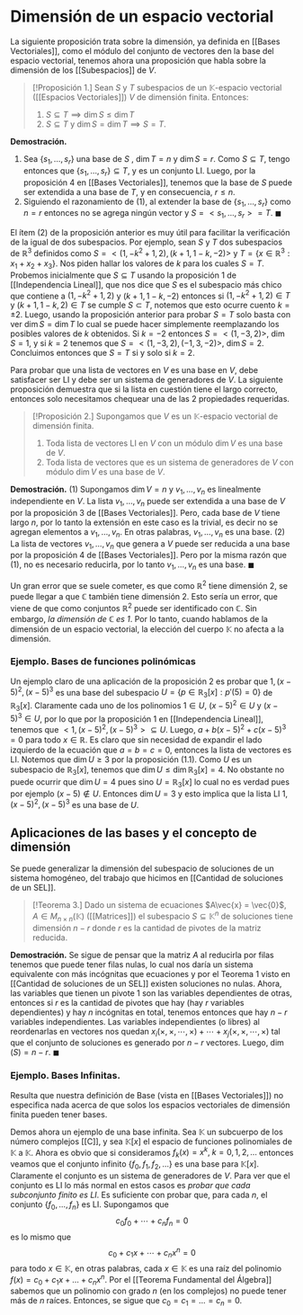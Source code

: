 # Dimensión de un espacio vectorial

La siguiente proposición trata sobre la dimensión, ya definida en [[Bases Vectoriales]], como el módulo del conjunto de vectores den la base del espacio vectorial, tenemos ahora una proposición que habla sobre la dimensión de los [[Subespacios]] de $V$.

> [!Proposición 1.] 
> Sean $S$ y $T$ subespacios de un $\mathbb{K}$-espacio vectorial ([[Espacios Vectoriales]]) $V$ de dimensión finita. Entonces: 
> 1. $S \subseteq T \implies \dim S \leq \dim T$
> 2. $S \subseteq T$ y $\dim S = \dim T \implies S = T$.

**Demostración.** 
1. Sea $\{s_1, \dots, s_r\}$ una base de $S$ , $\dim T = n$ y $\dim S = r$. Como $S \subseteq T$, tengo entonces que $\{s_1, \dots, s_r\} \subseteq T$, y es un conjunto LI. Luego, por la proposición 4 en [[Bases Vectoriales]], tenemos que la base de $S$ puede ser extendida a una base de $T$, y en consecuencia, $r \leq n$. 
2. Siguiendo el razonamiento de (1), al extender la base de $\{s_1,\dots, s_r\}$ como $n = r$ entonces no se agrega ningún vector y $S = <s_1, \dots, s_r> = T$. $\blacksquare$ 

El ítem (2) de la proposición anterior es muy útil para facilitar la verificación de la igual de dos subespacios. 
Por ejemplo, sean $S$ y $T$ dos subespacios de $\mathbb{R}^3$ definidos como $S = <(1,-k^2+1,2), (k+1, 1-k,-2)>$ y $T = \{x \in \mathbb{R}^3 : x_1+x_2+x_3\}$. Nos piden hallar los valores de $k$ para los cuales $S=T$. Probemos inicialmente que $S \subseteq T$ usando la proposición 1 de [[Independencia Lineal]], que nos dice que $S$ es el subespacio más chico que contiene a $(1,-k^2+1,2)$ y $(k+1,1-k,-2)$ entonces si $(1,-k^2+1,2) \in T$ y $(k+1,1-k,2) \in T$ se cumple $S \subset T$, notemos que esto ocurre cuento $k = \pm 2$. Luego, usando la proposición anterior para probar $S=T$ solo basta con ver $\dim S = \dim T$ lo cual se puede hacer simplemente reemplazando los posibles valores de $k$ obtenidos. Si $k = -2$ entonces $S = <(1,-3,2)>$, $\dim S =1$, y si $k = 2$ tenemos que $S = <(1,-3,2),(-1,3,-2)>$, $\dim S = 2$. Concluimos entonces que $S=T$ si y solo si $k=2$. 

Para probar que una lista de vectores en $V$ es una base en $V$, debe satisfacer ser LI y debe ser un sistema de generadores de $V$. La siguiente proposición demuestra que si la lista en cuestión tiene el largo correcto, entonces solo necesitamos chequear una de las 2 propiedades requeridas.

> [!Proposición 2.]
> Supongamos que $V$ es un $\mathbb{K}$-espacio vectorial de dimensión finita.
> 1. Toda lista de vectores LI en $V$ con un módulo $\dim V$ es una base de $V$.
> 2. Toda lista de vectores que es un sistema de generadores de $V$ con módulo $\dim V$ es una base de $V$. 

**Demostración.** (1) Supongamos $\dim V = n$ y $v_1,\dots, v_n$ es linealmente independiente en $V$. La lista $v_1, \dots, v_n$ puede ser extendida a una base de $V$ por la proposición 3 de [[Bases Vectoriales]]. Pero, cada base de $V$ tiene largo $n$, por lo tanto la extensión en este caso es la trivial, es decir no se agregan elementos a $v_1, \dots, v_n$. En otras palabras, $v_1, \dots, v_n$ es una base. 
(2) La lista de vectores $v_1, \dots, v_n$ que genera a $V$ puede ser reducida a una base por la proposición 4 de [[Bases Vectoriales]]. Pero por la misma razón que (1), no es necesario reducirla, por lo tanto $v_1, \dots, v_n$ es una base. $\blacksquare$ 

Un gran error que se suele cometer, es que como $\mathbb{R}^2$ tiene dimensión 2, se puede llegar a que $\mathbb{C}$ también tiene dimensión 2. Esto sería un error, que viene de que como conjuntos $\mathbb{R}^2$ puede ser identificado con $\mathbb{C}$. Sin embargo, _la dimensión de $\mathbb{C}$ es 1_. Por lo tanto, cuando hablamos de la dimensión de un espacio vectorial, la elección del cuerpo $\mathbb{K}$ no afecta a la dimensión. 

### Ejemplo. Bases de funciones polinómicas
Un ejemplo claro de una aplicación de la proposición 2 es probar que $1, (x-5)^2, (x-5)^3$ es una base del subespacio $U = \{p \in \mathbb{R}_3[x]: p'(5) = 0\}$ de $\mathbb{R}_3[x]$. Claramente cada uno de los polinomios $1 \in U$, $(x-5)^2 \in U$ y $(x-5)^3 \in U$, por lo que por la proposición 1 en [[Independencia Lineal]], tenemos que $<1, (x-5)^2, (x-5)^3> \subseteq U$. 
Luego, $a + b(x-5)^2 + c(x-5)^3 = 0$ para todo $x \in \mathbb{R}$. Es claro que sin necesidad de expandir el lado izquierdo de la ecuación que $a = b = c = 0$, entonces la lista de vectores es LI. 
Notemos que $\dim U \geq 3$  por la proposición (1.1). Como $U$ es un subespacio de $\mathbb{R}_3[x]$, tenemos que $\dim U \leq \dim \mathbb{R}_3[x] = 4$. No obstante no puede ocurrir que $\dim U = 4$ pues sino $U = \mathbb{R}_3[x]$ lo cual no es verdad pues por ejemplo $(x-5) \notin U$. Entonces $\dim U =3$ y esto implica que la lista LI $1, (x-5)^2, (x-5)^3$ es una base de $U$. 

## Aplicaciones de las bases y el concepto de dimensión
Se puede generalizar la dimensión del subespacio de soluciones de un sistema homogéneo, del trabajo que hicimos en [[Cantidad de soluciones de un SEL]]. 
> [!Teorema 3.]
> Dado un sistema de ecuaciones $A\vec{x} = \vec{0}$, $A \in M_{n \times n}(\mathbb{K})$ ([[Matrices]]) el subespacio $S \subseteq \mathbb{K}^n$ de soluciones tiene dimensión $n-r$ donde $r$ es la cantidad de pivotes de la matriz reducida.

**Demostración.** Se sigue de pensar que la matriz $A$ al reducirla por filas tenemos que puede tener filas nulas, lo cual nos daría un sistema equivalente con más incógnitas que ecuaciones y por el Teorema 1 visto en [[Cantidad de soluciones de un SEL]] existen soluciones no nulas. 
Ahora, las variables que tienen un pivote $1$ son las variables dependientes de otras, entonces si $r$ es la cantidad de pivotes que hay (hay $r$ variables dependientes) y hay $n$ incógnitas en total, tenemos entonces que hay $n-r$ variables independientes. Las variables independientes (o libres) al reordenarlas en vectores nos quedan $x_i(\times, \times,  \cdots, \times) + \cdots + x_j(\times, \times, \cdots, \times)$ tal que el conjunto de soluciones es generado por $n-r$ vectores. Luego, $\dim(S) = n-r$. $\blacksquare$

### Ejemplo. Bases Infinitas.
Resulta que nuestra definición de Base (vista en [[Bases Vectoriales]]) no especifica nada acerca de que solos los espacios vectoriales de dimensión finita pueden tener bases. 

Demos ahora un ejemplo de una base infinita. Sea $\mathbb{K}$ un subcuerpo de los número complejos [[C]], y sea $\mathbb{K}[x]$ el espacio de funciones polinomiales de $\mathbb{K}$ a $\mathbb{K}$. Ahora es obvio que si consideramos $f_k(x) = x^k, \; k = 0, 1, 2, \dots$ entonces veamos que el conjunto infinito $\{f_0, f_1, f_2, \dots\}$ es una base para $\mathbb{K}[x]$. Claramente el conjunto es un sistema de generadores de $V$. Para ver que el conjunto es LI lo más normal en estos casos es _probar que cada subconjunto finito es LI_. Es suficiente con probar que, para cada $n$, el conjunto $\{f_0, \dots, f_n\}$ es LI. Supongamos que 
$$c_0f_0 + \cdots + c_nf_n = 0$$
es lo mismo que $$c_0 + c_1x + \cdots + c_nx^n = 0$$
para todo $x \in \mathbb{K}$, en otras palabras, cada $x \in \mathbb{K}$ es una raíz del polinomio $f(x) = c_0 + c_1x + \dots + c_nx^n$. Por el [[Teorema Fundamental del Álgebra]] sabemos que un polinomio con grado $n$ (en los complejos) no puede tener más de $n$ raíces. Entonces, se sigue que $c_0 = c_1 = \dots = c_n = 0$. 
